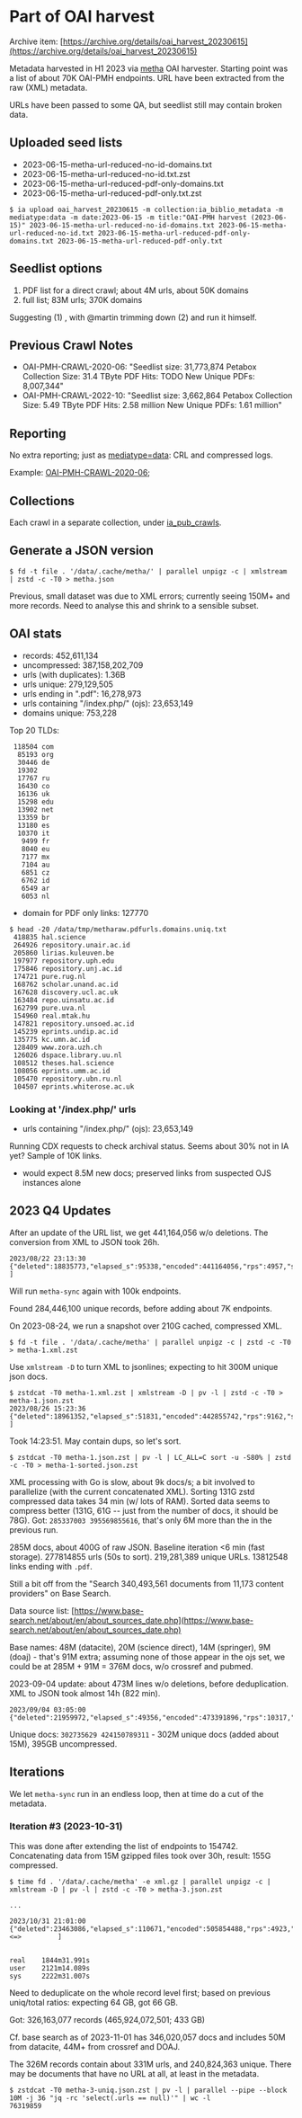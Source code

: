 # Part of OAI harvest

Archive item: [https://archive.org/details/oai_harvest_20230615](https://archive.org/details/oai_harvest_20230615)

Metadata harvested in H1 2023 via [metha](https://github.com/miku/metha) OAI
harvester. Starting point was a list of about 70K OAI-PMH endpoints. URL have
been extracted from the raw (XML) metadata.

URLs have been passed to some QA, but seedlist still may contain broken data.

## Uploaded seed lists

* 2023-06-15-metha-url-reduced-no-id-domains.txt
* 2023-06-15-metha-url-reduced-no-id.txt.zst
* 2023-06-15-metha-url-reduced-pdf-only-domains.txt
* 2023-06-15-metha-url-reduced-pdf-only.txt.zst

```
$ ia upload oai_harvest_20230615 -m collection:ia_biblio_metadata -m mediatype:data -m date:2023-06-15 -m title:"OAI-PMH harvest (2023-06-15)" 2023-06-15-metha-url-reduced-no-id-domains.txt 2023-06-15-metha-url-reduced-no-id.txt 2023-06-15-metha-url-reduced-pdf-only-domains.txt 2023-06-15-metha-url-reduced-pdf-only.txt
```

## Seedlist options

1. PDF list for a direct crawl; about 4M urls, about 50K domains
2. full list; 83M urls; 370K domains

Suggesting (1) , with @martin trimming down (2) and run it himself.

## Previous Crawl Notes

* OAI-PMH-CRAWL-2020-06: "Seedlist size: 31,773,874 Petabox Collection Size: 31.4 TByte PDF Hits: TODO New Unique PDFs: 8,007,344"
* OAI-PMH-CRAWL-2022-10: "Seedlist size: 3,662,864 Petabox Collection Size: 5.49 TByte PDF Hits: 2.58 million New Unique PDFs: 1.61 million"

## Reporting

No extra reporting; just as
[mediatype=data](https://archive.org/details/OA-DOI-CRAWL-2020-02?and[]=mediatype%3A%22data%22):
CRL and compressed logs.

Example: [OAI-PMH-CRAWL-2020-06](https://archive.org/details/OAI-PMH-CRAWL-2020-06);

## Collections

Each crawl in a separate collection, under [ia_pub_crawls](https://archive.org/details/ia_pub_crawls).

## Generate a JSON version

```
$ fd -t file . '/data/.cache/metha/' | parallel unpigz -c | xmlstream | zstd -c -T0 > metha.json
```

Previous, small dataset was due to XML errors; currently seeing 150M+ and more
records. Need to analyse this and shrink to a sensible subset.

## OAI stats

* records: 452,611,134
* uncompressed: 387,158,202,709
* urls (with duplicates): 1.36B
* urls unique: 279,129,505
* urls ending in ".pdf": 16,278,973
* urls containing "/index.php/" (ojs): 23,653,149
* domains unique: 753,228

Top 20 TLDs:

```
 118504 com
  85193 org
  30446 de
  19302
  17767 ru
  16430 co
  16136 uk
  15298 edu
  13902 net
  13359 br
  13180 es
  10370 it
   9499 fr
   8040 eu
   7177 mx
   7104 au
   6851 cz
   6762 id
   6549 ar
   6053 nl
```

* domain for PDF only links: 127770

```
$ head -20 /data/tmp/metharaw.pdfurls.domains.uniq.txt
 418835 hal.science
 264926 repository.unair.ac.id
 205860 lirias.kuleuven.be
 197977 repository.uph.edu
 175846 repository.unj.ac.id
 174721 pure.rug.nl
 168762 scholar.unand.ac.id
 167628 discovery.ucl.ac.uk
 163484 repo.uinsatu.ac.id
 162799 pure.uva.nl
 154960 real.mtak.hu
 147821 repository.unsoed.ac.id
 145239 eprints.undip.ac.id
 135775 kc.umn.ac.id
 128409 www.zora.uzh.ch
 126026 dspace.library.uu.nl
 108512 theses.hal.science
 108056 eprints.umm.ac.id
 105470 repository.ubn.ru.nl
 104507 eprints.whiterose.ac.uk
```

### Looking at '/index.php/' urls

* urls containing "/index.php/" (ojs): 23,653,149

Running CDX requests to check archival status. Seems about 30% not in IA yet? Sample of 10K links.

* would expect 8.5M new docs; preserved links from suspected OJS instances alone

## 2023 Q4 Updates

After an update of the URL list, we get 441,164,056 w/o deletions. The conversion from XML to JSON took 26h.

```
2023/08/22 23:13:30 {"deleted":18835773,"elapsed_s":95338,"encoded":441164056,"rps":4957,"skipped":12669626,"total":472669455}                                                                                                                ]
```

Will run `metha-sync` again with 100k endpoints.

Found 284,446,100 unique records, before adding about 7K endpoints.

On 2023-08-24, we run a snapshot over 210G cached, compressed XML.

```
$ fd -t file . '/data/.cache/metha' | parallel unpigz -c | zstd -c -T0 > metha-1.xml.zst
```

Use `xmlstream -D` to turn XML to jsonlines; expecting to hit 300M unique json docs.

```
$ zstdcat -T0 metha-1.xml.zst | xmlstream -D | pv -l | zstd -c -T0 > metha-1.json.zst
2023/08/26 15:23:36 {"deleted":18961352,"elapsed_s":51831,"encoded":442855742,"rps":9162,"skipped":13069983,"total":474887077}                                                                                                                ]
```

Took 14:23:51. May contain dups, so let's sort.

```
$ zstdcat -T0 metha-1.json.zst | pv -l | LC_ALL=C sort -u -S80% | zstd -c -T0 > metha-1-sorted.json.zst
```

XML processing with Go is slow, about 9k docs/s; a bit involved to parallelize
(with the current concatenated XML).  Sorting 131G zstd compressed data takes
34 min (w/ lots of RAM). Sorted data seems to compress better (131G, 61G --
just from the number of docs, it should be 78G).  Got: `285337003
395569855616`, that's only 6M more than the in the previous run.

285M docs, about 400G of raw JSON. Baseline iteration <6 min (fast storage).
277814855 urls (50s to sort). 219,281,389 unique URLs. 13812548 links ending
with `.pdf`.

Still a bit off from the "Search 340,493,561 documents from 11,173 content
providers" on Base Search.

Data source list: [https://www.base-search.net/about/en/about_sources_date.php](https://www.base-search.net/about/en/about_sources_date.php)

Base names: 48M (datacite), 20M (science direct), 14M (springer), 9M (doaj) -
that's 91M extra; assuming none of those appear in the ojs set, we could be at
285M + 91M = 376M docs, w/o crossref and pubmed.

2023-09-04 update: about 473M lines w/o deletions, before deduplication. XML to
JSON took almost 14h (822 min).

```
2023/09/04 03:05:00 {"deleted":21959972,"elapsed_s":49356,"encoded":473391896,"rps":10317,"skipped":13855861,"total":509207729}
```

Unique docs: `302735629 424150789311` - 302M unique docs (added about 15M),
395GB uncompressed.

## Iterations

We let `metha-sync` run in an endless loop, then at time do a cut of the metadata.

### Iteration #3 (2023-10-31)

This was done after extending the list of endpoints to 154742. Concatenating
data from 15M gzipped files took over 30h, result: 155G compressed.

```
$ time fd . '/data/.cache/metha' -e xml.gz | parallel unpigz -c | xmlstream -D | pv -l | zstd -c -T0 > metha-3.json.zst

...

2023/10/31 21:01:00 {"deleted":23463086,"elapsed_s":110671,"encoded":505854488,"rps":4923,"skipped":15625780,"total":544943354}                                                                                                   <=>         ]


real    1844m31.991s
user    2121m14.089s
sys     2222m31.007s
```

Need to deduplicate on the whole record level first; based on previous
uniq/total ratios: expecting 64 GB, got 66 GB.

Got: 326,163,077 records (465,924,072,501; 433 GB)

Cf. base search as of 2023-11-01 has 346,020,057 docs and includes 50M from datacite, 44M+ from crossref and DOAJ.

The 326M records contain about 331M urls, and 240,824,363 unique. There may be documents that have no URL at all, at least in the metadata.

```
$ zstdcat -T0 metha-3-uniq.json.zst | pv -l | parallel --pipe --block 10M -j 36 "jq -rc 'select(.urls == null)'" | wc -l
76319859
```

